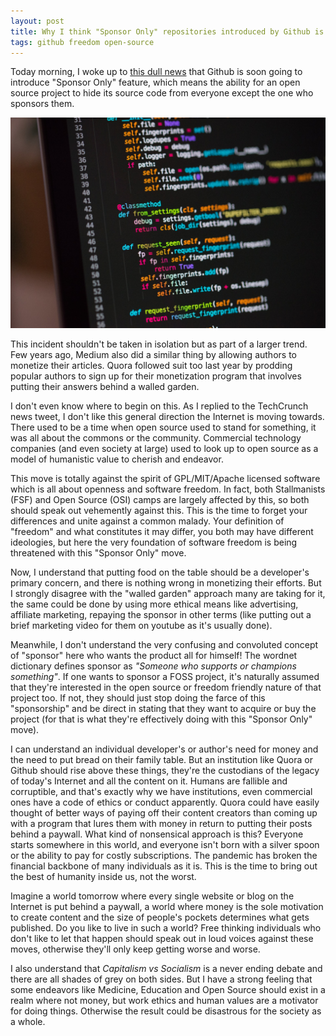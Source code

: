 ```yaml
---
layout: post
title: Why I think "Sponsor Only" repositories introduced by Github is a terrible idea
tags: github freedom open-source
---
```


Today morning, I woke up to [this dull news](https://twitter.com/TechCrunch/status/1488939271406948352) that Github is soon going to introduce "Sponsor Only" feature, which means the ability for an open source project to hide its source code from everyone except the one who sponsors them.

![Code](/uploads/code-python.jpg)

This incident shouldn't be taken in isolation but as part of a larger trend. Few years ago, Medium also did a similar thing by allowing authors to monetize their articles. Quora followed suit too last year by prodding popular authors to sign up for their monetization program that involves putting their answers behind a walled garden.

I don't even know where to begin on this. As I replied to the TechCrunch news tweet, I don't like this general direction the Internet is moving towards. There used to be a time when open source used to stand for something, it was all about the commons or the community. Commercial technology companies (and even society at large) used to look up to open source as a model of humanistic value to cherish and endeavor.

This move is totally against the spirit of GPL/MIT/Apache licensed software which is all about openness and software freedom. In fact, both Stallmanists (FSF) and Open Source (OSI) camps are largely affected by this, so both should speak out vehemently against this. This is the time to forget your differences and unite against a common malady. Your definition of "freedom" and what constitutes it may differ, you both may have different ideologies, but here the very foundation of software freedom is being threatened with this "Sponsor Only" move.

Now, I understand that putting food on the table should be a developer's primary concern, and there is nothing wrong in monetizing their efforts. But I strongly disagree with the "walled garden" approach many are taking for it, the same could be done by using more ethical means like advertising, affiliate marketing, repaying the sponsor in other terms (like putting out a brief marketing video for them on youtube as it's usually done).

Meanwhile, I don't understand the very confusing and convoluted concept of "sponsor" here who wants the product all for himself! The wordnet dictionary defines sponsor as *"Someone who supports or champions something"*. If one wants to sponsor a FOSS project, it's naturally assumed that they're interested in the open source or freedom friendly nature of that project too. If not, they should just stop doing the farce of this "sponsorship" and be direct in stating that they want to acquire or buy the project (for that is what they're effectively doing with this "Sponsor Only" move).

I can understand an individual developer's or author's need for money and the need to put bread on their family table. But an institution like Quora or Github should rise above these things, they're the custodians of the legacy of today's Internet and all the content on it. Humans are fallible and corruptible, and that's exactly why we have institutions, even commercial ones have a code of ethics or conduct apparently. Quora could have easily thought of better ways of paying off their content creators than coming up with a program that lures them with money in return to putting their posts behind a paywall. What kind of nonsensical approach is this? Everyone starts somewhere in this world, and everyone isn't born with a silver spoon or the ability to pay for costly subscriptions. The pandemic has broken the financial backbone of many individuals as it is. This is the time to bring out the best of humanity inside us, not the worst.

Imagine a world tomorrow where every single website or blog on the Internet is put behind a paywall, a world where money is the sole motivation to create content and the size of people's pockets determines what gets published. Do you like to live in such a world? Free thinking individuals who don't like to let that happen should speak out in loud voices against these moves, otherwise they'll only keep getting worse and worse.

I also understand that *Capitalism vs Socialism* is a never ending debate and there are all shades of grey on both sides. But I have a strong feeling that some endeavors like Medicine, Education and Open Source should exist in a realm where not money, but work ethics and human values are a motivator for doing things. Otherwise the result could be disastrous for the society as a whole.
